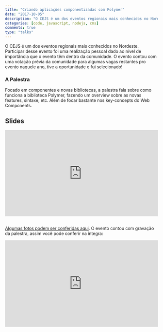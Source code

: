 ```yaml
---
title: "Criando aplicações componentizadas com Polymer"
date: "2017-10-05"
description: "O CEJS é um dos eventos regionais mais conhecidos no Nordeste. Participar desse evento foi uma realização pessoal dado ao nível de importância que o evento têm dentro da comunidade. O evento contou com uma votação prévia da comunidade para algumas vagas restantes pro evento naquele ano, tive a oportunidade e fui selecionado!"
categories: [code, javascript, nodejs, cms]
comments: true
type: "talks"
---
```


O CEJS é um dos eventos regionais mais conhecidos no Nordeste. Participar desse evento foi uma realização pessoal dado ao nível de importância que o evento têm dentro da comunidade. O evento contou com uma votação prévia da comunidade para algumas vagas restantes pro evento naquele ano, tive a oportunidade e fui selecionado!

### A Palestra

Focado em componentes e novas bibliotecas, a palestra fala sobre como funciona a biblioteca Polymer, fazendo um overview sobre as novas features, sintaxe, etc. Além de focar bastante nos key-concepts do Web Components.

## Slides

<div style="left: 0; width: 100%; height: 0; position: relative; padding-bottom: 56.1972%;"><iframe src="https://speakerdeck.com/player/fd0f44ba6213462d85c0fcba866f6cfc" style="border: 0; top: 0; left: 0; width: 100%; height: 100%; position: absolute;" allowfullscreen scrolling="no" allow="encrypted-media"></iframe></div>
<br />

[Algumas fotos podem ser conferidas aqui](https://www.flickr.com/photos/henriquegogo/34626475466/). O evento contou com gravação da palestra, assim você pode conferir na íntegra:
<br />

<div style="left: 0; width: 100%; height: 0; position: relative; padding-bottom: 56.25%;"><iframe src="https://www.youtube.com/embed/bS4ThCm5W8E?rel=0&amp;start=36" style="border: 0; top: 0; left: 0; width: 100%; height: 100%; position: absolute;" allowfullscreen scrolling="no" allow="encrypted-media; accelerometer; gyroscope; picture-in-picture"></iframe></div>
